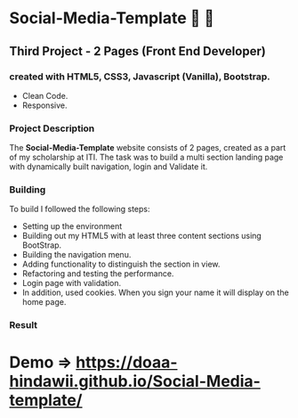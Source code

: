 # Social-Media-Template 📑 🤳

## Third Project - 2 Pages (Front End Developer)

### created with HTML5, CSS3, Javascript (Vanilla), Bootstrap.
- Clean Code.
- Responsive.

### Project Description
The **Social-Media-Template** website consists of 2 pages, created as a part of my scholarship at ITI.
The task was to build a multi section landing page with dynamically built navigation, login and Validate it. 

### Building
To build I followed the following steps: 

- Setting up the environment
- Building out my HTML5 with at least three content sections using BootStrap.
- Building the navigation menu.
- Adding functionality to distinguish the section in view.
- Refactoring and testing the performance.
- Login page with validation.
- In addition, used cookies. When you sign your name it will display on the home page.

### Result 


# Demo => https://doaa-hindawii.github.io/Social-Media-template/
